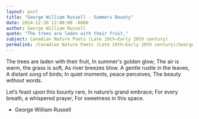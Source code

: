 ```yaml
---
layout: post
title: "George William Russell - Summers Bounty"
date: 2024-12-30 12:00:00 -0000
author: George William Russell
quote: "The trees are laden with their fruit,"
subject: Canadian Nature Poets (Late 19th–Early 20th century)
permalink: /Canadian Nature Poets (Late 19th–Early 20th century)/George William Russell/George William Russell - Summers Bounty
---
```


The trees are laden with their fruit,
In summer's golden glow;
The air is warm, the grass is soft,
As river breezes blow.
A gentle rustle in the leaves,
A distant song of birds;
In quiet moments, peace perceives,
The beauty without words.

Let’s feast upon this bounty rare,
In nature’s grand embrace;
For every breath, a whispered prayer,
For sweetness in this space.


- George William Russell
